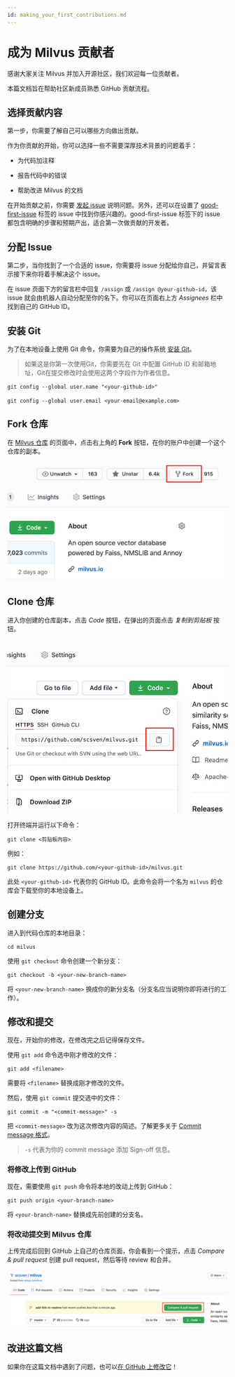 ```yaml
---
id: making_your_first_contributions.md
---
```


# 成为 Milvus 贡献者

感谢大家关注 Milvus 并加入开源社区，我们欢迎每一位贡献者。

本篇文档旨在帮助社区新成员熟悉 GitHub 贡献流程。

## 选择贡献内容

第一步，你需要了解自己可以哪些方向做出贡献。

作为你贡献的开始，你可以选择一些不需要深厚技术背景的问题着手：

- 为代码加注释

- 报告代码中的错误

- 帮助改进 Milvus 的文档

在开始贡献之前，你需要 [发起 issue](https://github.com/milvus-io/milvus/issues/new/choose) 说明问题。另外，还可以在设置了 [good-first-issue](https://github.com/milvus-io/milvus/issues?q=is:open+is:issue+label:"good+first+issue") 标签的 issue 中找到你感兴趣的。good-first-issue 标签下的 issue 都包含明确的步骤和预期产出，适合第一次做贡献的开发者。

## 分配 Issue

第二步，当你找到了一个合适的 issue，你需要将 issue 分配给你自己，并留言表示接下来你将着手解决这个 issue。

在 issue 页面下方的留言栏中回复 `/assign` 或 `/assign @your-github-id`，该 issue 就会由机器人自动分配至你的名下。你可以在页面右上方 *Assignees* 栏中找到自己的 GitHub ID。

## 安装 Git

为了在本地设备上使用 Git 命令，你需要为自己的操作系统 [安装 Git]()。

> 如果这是你第一次使用Git，你需要先在 Git 中配置 GitHub ID 和邮箱地址，Git在提交修改时会使用这两个字段作为作者信息。

```
git config --global user.name "<your-github-id>"

git config --global user.email <your-email@example.com>
```

## Fork 仓库

在 [Milvus 仓库](https://github.com/milvus-io/milvus) 的页面中，点击右上角的 **Fork** 按钮，在你的账户中创建一个这个仓库的副本。

![fork](../../../assets/fork.png)

## Clone 仓库

进入你创建的仓库副本，点击 *Code* 按钮，在弹出的页面点击 *复制到剪贴板* 按钮。

![clone](../../../assets/clone.png)

打开终端并运行以下命令：

```
git clone <剪贴板内容>
```

例如：

```
git clone https://github.com/<your-github-id>/milvus.git
```

此处 `<your-github-id>` 代表你的 GitHub ID。此命令会将一个名为 `milvus` 的仓库会下载至你的本地设备上。

## 创建分支

进入到代码仓库的本地目录：

```
cd milvus
```

使用 `git checkout` 命令创建一个新分支：

```
git checkout -b <your-new-branch-name>
```

将 `<your-new-branch-name>` 换成你的新分支名（分支名应当说明你即将进行的工作）。

## 修改和提交

现在，开始你的修改，在修改完之后记得保存文件。

使用 `git add` 命令选中刚才修改的文件：

```
git add <filename>
```

需要将 `<filename>` 替换成刚才修改的文件。

然后，使用 `git commit` 提交选中的文件：

```
git commit -m "<commit-message>" -s
```

把 `<commit-message>` 改为这次修改内容的简述。了解更多关于 [Commit message 格式]()。

> `-s` 代表为你的 commit message 添加 Sign-off 信息。

### 将修改上传到 GitHub

现在，需要使用 `git push` 命令将本地的改动上传到 GitHub：

```
git push origin <your-branch-name>
```

将 `<your-branch-name>` 替换成先前创建的分支名。

### 将改动提交到 Milvus 仓库

上传完成后回到 GitHub 上自己的仓库页面，你会看到一个提示，点击 *Compare & pull request* 创建 pull request，然后等待 review 和合并。

![pr](../../../assets/pr.png)

## 改进这篇文档

如果你在这篇文档中遇到了问题，也可以[在 GitHub 上修改它](https://github.com/milvus-io/docs/edit/master/community/site/zh-CN/communityArticles/contributor_group/making_your_first_contributions.md)！
